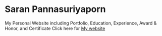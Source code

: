 # Saran Pannasuriyaporn
My Personal Website including Portfolio, Education, Experience, Award &amp; Honor, and Certificate
Click here for [My website](https://saranpan.github.io/)